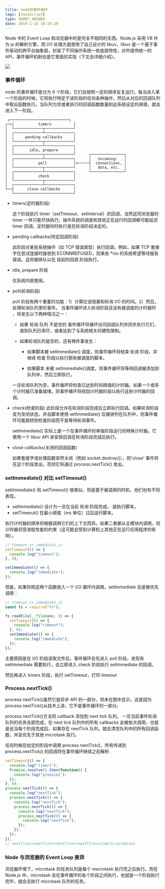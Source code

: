 ```yaml
---
title: node的事件循环
tags: [JavaScript]
type: SHORT_ANSWER
date: 2019-1-15 18:10:20
---
```


Node 中的 Event Loop 和浏览器中的是完全不相同的东西。Node.js 采用 V8 作为 js 的解析引擎，而 I/O 处理方面使用了自己设计的 libuv，libuv 是一个基于事件驱动的跨平台抽象层，封装了不同操作系统一些底层特性，对外提供统一的 API，事件循环机制也是它里面的实现（下文会详细介绍）。

<img src="http://blog-bed.oss-cn-beijing.aliyuncs.com/74.node%E7%9A%84%E4%BA%8B%E4%BB%B6%E5%BE%AA%E7%8E%AF/node-event-loop.png">

### 事件循环

node 的事件循环是分为 6 个阶段，它们会按照一定的顺序反复运行。每当进入某一个阶段的时候，它将执行特定于该阶段的任何各种操作，然后从对应的回调队列中取出函数执行。当队列为空或者执行的回调函数数量到达系统设定的阈值，就会进入下一阶段。

```
 ┌───────────────────────────┐
┌─>│           timers          │
│  └─────────────┬─────────────┘
│  ┌─────────────┴─────────────┐
│  │     pending callbacks     │
│  └─────────────┬─────────────┘
│  ┌─────────────┴─────────────┐
│  │       idle, prepare       │
│  └─────────────┬─────────────┘      ┌───────────────┐
│  ┌─────────────┴─────────────┐      │   incoming:   │
│  │           poll            │<─────┤  connections, │
│  └─────────────┬─────────────┘      │   data, etc.  │
│  ┌─────────────┴─────────────┐      └───────────────┘
│  │           check           │
│  └─────────────┬─────────────┘
│  ┌─────────────┴─────────────┐
└──┤      close callbacks      │
   └───────────────────────────┘
```

- timers(定时器阶段)

  这个阶段执行 timer（setTimeout、setInterval）的回调，当然这同浏览器的 timer 一样只能尽快执行，操作系统的调度和其他正在运行的回调都可能延迟 timer 回调。定时器何时执行是在轮询阶段决定的。

- pending callbacks(待定回调阶段)

  此阶段对某些系统操作（如 TCP 错误类型）执行回调。例如，如果 TCP 套接字在尝试连接时接收到 ECONNREFUSED，则某些 \*nix 的系统希望等待报告错误。这将被排队以在 挂起的回调 阶段执行。

- idle, prepare 阶段

  仅系统内部使用。

- poll(轮询阶段)

  poll 阶段有两个重要的功能：1）计算应该阻塞和轮询 I/O 的时间。2）然后，处理轮询队列里的事件。
  当事件循环进入轮询阶段且没有被调度的计时器时 ，将发生以下两种情况之一：

  - 如果 轮询 队列 不是空的
    事件循环将循环访问回调队列并同步执行它们，直到队列已用尽，或者达到了与系统相关的硬性限制。

  - 如果轮询队列是空的，还有两件事发生：

    - 如果脚本被 setImmediate() 调度，则事件循环将结束 轮询 阶段，并继续 检查 阶段以执行那些被调度的脚本。

    - 如果脚本 未被 setImmediate()调度，则事件循环将等待回调被添加到队列中，然后立即执行。

  一旦轮询队列为空，事件循环将检查已达到时间阈值的计时器。如果一个或多个计时器已准备就绪，则事件循环将绕回计时器阶段以执行这些计时器的回调。

- check(检查阶段)
  此阶段允许在轮询阶段完成后立即执行回调。如果轮询阶段变为空闲状态，并且脚本使用 setImmediate() 后被排列在队列中，则事件循环可能跳转到检查阶段而不是等待轮询事件。

  setImmediate() 实际上是一个在事件循环的单独阶段运行的特殊计时器。它使用一个 libuv API 来安排回调在轮询阶段完成后执行。

- close callbacks(关闭的回调函数)

  如果套接字或处理函数突然关闭（例如 socket.destroy()），则'close' 事件将在这个阶段发出。否则它将通过 process.nextTick() 发出。

### setImmediate() 对比 setTimeout()

setImmediate() 和 setTimeout() 很类似，但是基于被调用的时机，他们也有不同表现。

- setImmediate() 设计为一旦在当前 轮询 阶段完成， 就执行脚本。
- setTimeout() 在最小阈值（ms 单位）过后运行脚本。

执行计时器的顺序将根据调用它们的上下文而异。如果二者都从主模块内调用，则计时器将受进程性能的约束（这可能会受到计算机上其他正在运行应用程序的影响）。

```js
// timeout_vs_immediate.js
setTimeout(() => {
  console.log("timeout");
}, 0);

setImmediate(() => {
  console.log("immediate");
});
```

但是，如果你把这两个函数放入一个 I/O 循环内调用，setImmediate 总是被优先调用：

```js
// timeout_vs_immediate.js
const fs = require("fs");

fs.readFile(__filename, () => {
  setTimeout(() => {
    console.log("timeout");
  }, 0);
  setImmediate(() => {
    console.log("immediate");
  });
});
```

主要原因是在 I/O 阶段读取文件后，事件循环会先进入 poll 阶段，发现有 setImmediate 需要执行，会立即进入 check 阶段执行 setImmediate 的回调。

然后再进入 timers 阶段，执行 setTimeout，打印 timeout

### Process.nextTick()

process.nextTick()虽然它是异步 API 的一部分，但未在图中显示。这是因为 process.nextTick()从技术上讲，它不是事件循环的一部分。

process.nextTick()方法将 callback 添加到 next tick 队列。 一旦当前事件轮询队列的任务全部完成，在 next tick 队列中的所有 callbacks 会被依次调用。也就是说当每个阶段完成后，如果存在 nextTick 队列，就会清空队列中的所有回调函数，并且优先于其他 microtask 执行。

任何时候在给定的阶段中调用 process.nextTick()，所有传递到 process.nextTick() 的回调将在事件循环继续之前解析.

```js
setTimeout(() => {
  console.log("timer1");
  Promise.resolve().then(function() {
    console.log("promise1");
  });
}, 0);
process.nextTick(() => {
  console.log("nextTick");
  process.nextTick(() => {
    console.log("nextTick");
    process.nextTick(() => {
      console.log("nextTick");
      process.nextTick(() => {
        console.log("nextTick");
      });
    });
  });
});
// nextTick=>nextTick=>nextTick=>nextTick=>timer1=>promise1
```

### Node 与浏览器的 Event Loop 差异

浏览器环境下，microtask 的任务队列是每个 macrotask 执行完之后执行。而在 Node.js 中，microtask 会在事件循环的各个阶段之间执行，也就是一个阶段执行完毕，就会去执行 microtask 队列的任务。
